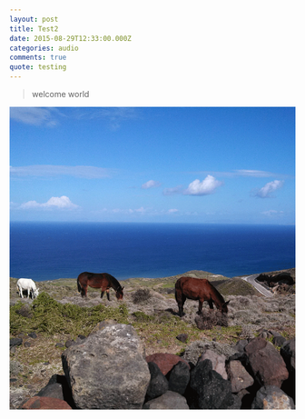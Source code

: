 ```yaml
---
layout: post
title: Test2
date: 2015-08-29T12:33:00.000Z
categories: audio
comments: true
quote: testing
---
```

> welcome world

![](/uploads/versions/seahorses2---x----1158-1224x---.png)
